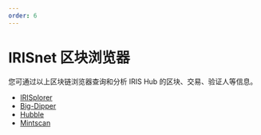 ```yaml
---
order: 6
---
```


# IRISnet 区块浏览器

您可通过以上区块链浏览器查询和分析 IRIS Hub 的区块、交易、验证人等信息。

- [IRISplorer](https://www.irisplorer.io/)
- [Big-Dipper](https://iris.bigdipper.live/)
- [Hubble](https://hubble.figment.network/iris/chains/irishub)
- [Mintscan](https://irishub.mintscan.io/)
